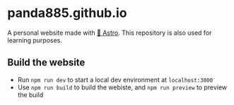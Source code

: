 # panda885.github.io

A personal website made with [🚀 Astro](https://astro.build/). This repository is also used for learning purposes.


## Build the website

- Run `npm run dev` to start a local dev environment at `localhost:3000`
- Use `npm run build` to build the webiste, and `npm run preview` to preview the build